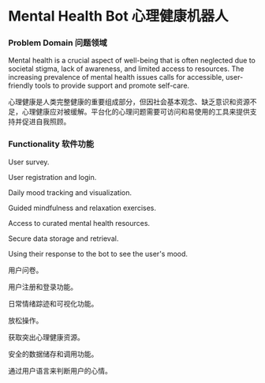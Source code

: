 # Mental Health Bot 心理健康机器人

### Problem Domain 问题领域
Mental health is a crucial aspect of well-being that is often neglected due to societal stigma, lack of awareness, and limited access to resources. The increasing prevalence of mental health issues calls for accessible, user-friendly tools to provide support and promote self-care.

心理健康是人类完整健康的重要组成部分，但因社会基本观念、缺乏意识和资源不足，心理健康应对被缓解。平台化的心理问题需要可访问和易使用的工具来提供支持并促进自我照顾。

### Functionality 软件功能

User survey.

User registration and login.

Daily mood tracking and visualization.

Guided mindfulness and relaxation exercises.

Access to curated mental health resources.

Secure data storage and retrieval.

Using their response to the bot to see the user's mood.

用户问卷。

用户注册和登录功能。

日常情绪踪迹和可视化功能。

放松操作。

获取突出心理健康资源。

安全的数据储存和调用功能。

通过用户语言来判断用户的心情。